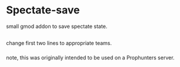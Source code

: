 # Spectate-save
small gmod addon to save spectate state.
## 
change first two lines to appropriate teams.
###
note, this was originally intended to be used on a Prophunters server.
